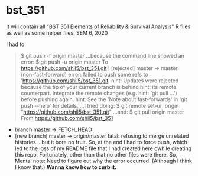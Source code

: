 # bst_351
It will contain all "BST 351 Elements of Reliability &amp; Survival Analysis" R files as well as some helper files. SEM 6, 2020

I had to 
> $ git push -f origin master
...because the command line showed an error: 
$ git push -u origin master
To https://github.com/shil5/bst_351.git
 ! [rejected]        master -> master (non-fast-forward)
error: failed to push some refs to 'https://github.com/shil5/bst_351.git'
hint: Updates were rejected because the tip of your current branch is behind
hint: its remote counterpart. Integrate the remote changes (e.g.
hint: 'git pull ...') before pushing again.
hint: See the 'Note about fast-forwards' in 'git push --help' for details.
...I tried doing:
$ git remote set-url origin "https://github.com/shil5/bst_351.git"
...and:
$ git pull origin master
From https://github.com/shil5/bst_351
 * branch            master     -> FETCH_HEAD
 * [new branch]      master     -> origin/master
fatal: refusing to merge unrelated histories
...but it bore no fruit. So, at the end I had to force push, which led to the loss of my README file that I had created here cwhile creating this repo.
Fortunately, other than that no other files were there. 
So, Mental note: Need to figure out why the error occurred. (Although I think I know that.)
**Wanna know how to curb it.**
